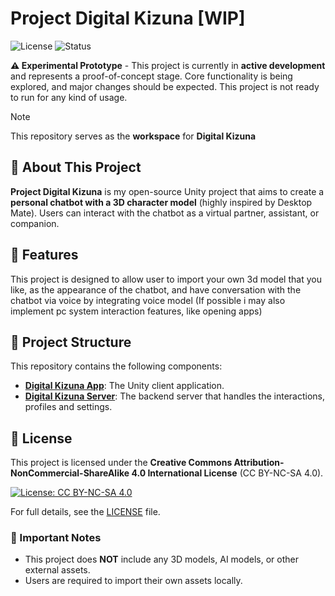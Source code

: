 
# Project Digital Kizuna [WIP]

![License](https://img.shields.io/badge/License-CC%20BY--NC--SA%204.0-green.svg)
![Status](https://img.shields.io/badge/Status-Early%20Development-orange.svg)

**⚠️ Experimental Prototype** - This project is currently in **active development** and represents a proof-of-concept stage. Core functionality is being explored, and major changes should be expected. This project is not ready to run for any kind of usage.

> [!NOTE]  
> This repository serves as the **workspace** for **Digital Kizuna**

## 🚧 About This Project

**Project Digital Kizuna** is my open-source Unity project that aims to create a **personal chatbot with a 3D character model** (highly inspired by Desktop Mate). Users can interact with the chatbot as a virtual partner, assistant, or companion.

## 📅 Features

This project is designed to allow user to import your own 3d model that you like, as the appearance of the chatbot, and have conversation with the chatbot via voice by integrating voice model (If possible i may also implement pc system interaction features, like opening apps)

## 🌱 Project Structure

This repository contains the following components:
- **[Digital Kizuna App](https://github.com/Yoinky3000/Digital-Kizuna-App)**: The Unity client application.
- **[Digital Kizuna Server](https://github.com/Yoinky3000/Digital-Kizuna-Server)**: The backend server that handles the interactions, profiles and settings.

## 📜 License

This project is licensed under the **Creative Commons Attribution-NonCommercial-ShareAlike 4.0 International License** (CC BY-NC-SA 4.0). 

[![License: CC BY-NC-SA 4.0](https://img.shields.io/badge/License-CC%20BY--NC--SA%204.0-lightgrey.svg)](LICENSE)

For full details, see the [LICENSE](LICENSE) file.

### 🚨 Important Notes
- This project does **NOT** include any 3D models, AI models, or other external assets.
- Users are required to import their own assets locally.